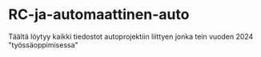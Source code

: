 # RC-ja-automaattinen-auto
Täältä löytyy kaikki tiedostot autoprojektiin liittyen jonka tein vuoden 2024 "työssäoppimisessa"
